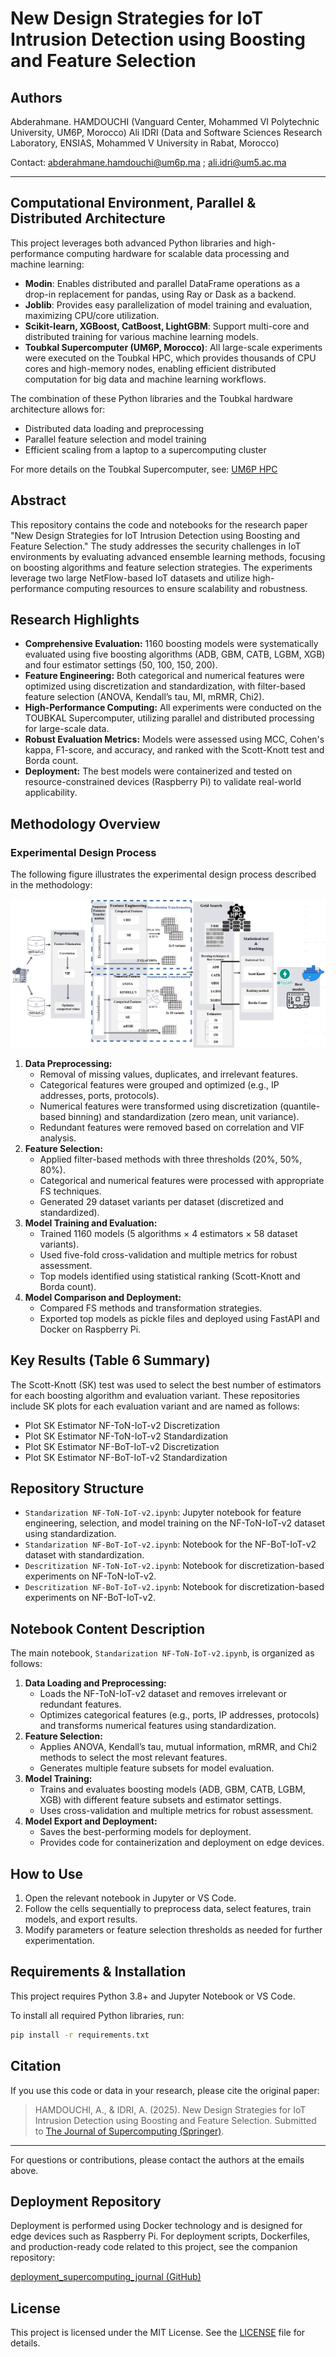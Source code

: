 # New Design Strategies for IoT Intrusion Detection using Boosting and Feature Selection

## Authors
Abderahmane. HAMDOUCHI (Vanguard Center, Mohammed VI Polytechnic University, UM6P, Morocco)
Ali IDRI (Data and Software Sciences Research Laboratory, ENSIAS, Mohammed V University in Rabat, Morocco)

Contact: abderahmane.hamdouchi@um6p.ma ; ali.idri@um5.ac.ma

---

## Computational Environment, Parallel & Distributed Architecture

This project leverages both advanced Python libraries and high-performance computing hardware for scalable data processing and machine learning:

- **Modin**: Enables distributed and parallel DataFrame operations as a drop-in replacement for pandas, using Ray or Dask as a backend.
- **Joblib**: Provides easy parallelization of model training and evaluation, maximizing CPU/core utilization.
- **Scikit-learn, XGBoost, CatBoost, LightGBM**: Support multi-core and distributed training for various machine learning models.
- **Toubkal Supercomputer (UM6P, Morocco)**: All large-scale experiments were executed on the Toubkal HPC, which provides thousands of CPU cores and high-memory nodes, enabling efficient distributed computation for big data and machine learning workflows.

The combination of these Python libraries and the Toubkal hardware architecture allows for:
- Distributed data loading and preprocessing
- Parallel feature selection and model training
- Efficient scaling from a laptop to a supercomputing cluster

For more details on the Toubkal Supercomputer, see: [UM6P HPC](https://www.um6p.ma/en/hpc)

## Abstract
This repository contains the code and notebooks for the research paper "New Design Strategies for IoT Intrusion Detection using Boosting and Feature Selection." The study addresses the security challenges in IoT environments by evaluating advanced ensemble learning methods, focusing on boosting algorithms and feature selection strategies. The experiments leverage two large NetFlow-based IoT datasets and utilize high-performance computing resources to ensure scalability and robustness.

## Research Highlights
- **Comprehensive Evaluation:** 1160 boosting models were systematically evaluated using five boosting algorithms (ADB, GBM, CATB, LGBM, XGB) and four estimator settings (50, 100, 150, 200).
- **Feature Engineering:** Both categorical and numerical features were optimized using discretization and standardization, with filter-based feature selection (ANOVA, Kendall’s tau, MI, mRMR, Chi2).
- **High-Performance Computing:** All experiments were conducted on the TOUBKAL Supercomputer, utilizing parallel and distributed processing for large-scale data.
- **Robust Evaluation Metrics:** Models were assessed using MCC, Cohen's kappa, F1-score, and accuracy, and ranked with the Scott-Knott test and Borda count.
- **Deployment:** The best models were containerized and tested on resource-constrained devices (Raspberry Pi) to validate real-world applicability.

## Methodology Overview

### Experimental Design Process
The following figure illustrates the experimental design process described in the methodology:

![Experimental Design Process](image.png)

1. **Data Preprocessing:**
   - Removal of missing values, duplicates, and irrelevant features.
   - Categorical features were grouped and optimized (e.g., IP addresses, ports, protocols).
   - Numerical features were transformed using discretization (quantile-based binning) and standardization (zero mean, unit variance).
   - Redundant features were removed based on correlation and VIF analysis.
2. **Feature Selection:**
   - Applied filter-based methods with three thresholds (20%, 50%, 80%).
   - Categorical and numerical features were processed with appropriate FS techniques.
   - Generated 29 dataset variants per dataset (discretized and standardized).
3. **Model Training and Evaluation:**
   - Trained 1160 models (5 algorithms × 4 estimators × 58 dataset variants).
   - Used five-fold cross-validation and multiple metrics for robust assessment.
   - Top models identified using statistical ranking (Scott-Knott and Borda count).
4. **Model Comparison and Deployment:**
   - Compared FS methods and transformation strategies.
   - Exported top models as pickle files and deployed using FastAPI and Docker on Raspberry Pi.

## Key Results (Table 6 Summary)

The Scott-Knott (SK) test was used to select the best number of estimators for each boosting algorithm and evaluation variant. These repositories include SK plots for each evaluation variant and are named as follows:

- Plot SK Estimator NF-ToN-IoT-v2 Discretization
- Plot SK Estimator NF-ToN-IoT-v2 Standardization
- Plot SK Estimator NF-BoT-IoT-v2 Discretization
- Plot SK Estimator NF-BoT-IoT-v2 Standardization

## Repository Structure
- `Standarization NF-ToN-IoT-v2.ipynb`: Jupyter notebook for feature engineering, selection, and model training on the NF-ToN-IoT-v2 dataset using standardization.
- `Standarization NF-BoT-IoT-v2.ipynb`: Notebook for the NF-BoT-IoT-v2 dataset with standardization.
- `Descritization NF-ToN-IoT-v2.ipynb`: Notebook for discretization-based experiments on NF-ToN-IoT-v2.
- `Descritization NF-BoT-IoT-v2.ipynb`: Notebook for discretization-based experiments on NF-BoT-IoT-v2.

## Notebook Content Description
The main notebook, `Standarization NF-ToN-IoT-v2.ipynb`, is organized as follows:
1. **Data Loading and Preprocessing:**
   - Loads the NF-ToN-IoT-v2 dataset and removes irrelevant or redundant features.
   - Optimizes categorical features (e.g., ports, IP addresses, protocols) and transforms numerical features using standardization.
2. **Feature Selection:**
   - Applies ANOVA, Kendall’s tau, mutual information, mRMR, and Chi2 methods to select the most relevant features.
   - Generates multiple feature subsets for model evaluation.
3. **Model Training:**
   - Trains and evaluates boosting models (ADB, GBM, CATB, LGBM, XGB) with different feature subsets and estimator settings.
   - Uses cross-validation and multiple metrics for robust assessment.
4. **Model Export and Deployment:**
   - Saves the best-performing models for deployment.
   - Provides code for containerization and deployment on edge devices.

## How to Use
1. Open the relevant notebook in Jupyter or VS Code.
2. Follow the cells sequentially to preprocess data, select features, train models, and export results.
3. Modify parameters or feature selection thresholds as needed for further experimentation.


## Requirements & Installation

This project requires Python 3.8+ and Jupyter Notebook or VS Code.

To install all required Python libraries, run:

```bash
pip install -r requirements.txt
```


## Citation
If you use this code or data in your research, please cite the original paper:

> HAMDOUCHI, A., & IDRI, A. (2025). New Design Strategies for IoT Intrusion Detection using Boosting and Feature Selection. Submitted to [The Journal of Supercomputing (Springer)](https://link.springer.com/journal/11227).

---

For questions or contributions, please contact the authors at the emails above.



## Deployment Repository

Deployment is performed using Docker technology and is designed for edge devices such as Raspberry Pi.
For deployment scripts, Dockerfiles, and production-ready code related to this project, see the companion repository:

[deployment_supercomputing_journal (GitHub)](https://github.com/AbdelErrahmane/deployment_supercomputing_journal)

## License

This project is licensed under the MIT License. See the [LICENSE](LICENSE) file for details.
